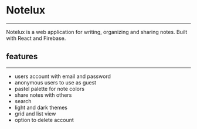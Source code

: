 # Notelux

---

Notelux is a web application for writing, organizing and sharing notes. Built with React and Firebase.

## features

---

- users account with email and password
- anonymous users to use as guest
- pastel palette for note colors
- share notes with others
- search
- light and dark themes
- grid and list view
- option to delete account
